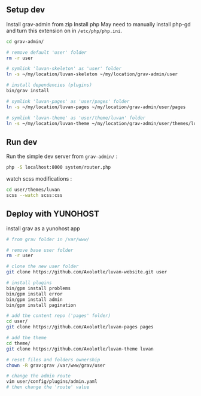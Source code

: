 
## Setup dev

Install grav-admin from zip
Install php
May need to manually install php-gd and turn this extension on in `/etc/php/php.ini`.

```bash
cd grav-admin/

# remove default 'user' folder
rm -r user

# symlink 'luvan-skeleton' as 'user' folder
ln -s ~/my/location/luvan-skeleton ~/my/location/grav-admin/user

# install dependencies (plugins)
bin/grav install

# symlink 'luvan-pages' as 'user/pages' folder
ln -s ~/my/location/luvan-pages ~/my/location/grav-admin/user/pages

# symlink 'luvan-theme' as 'user/theme/luvan' folder
ln -s ~/my/location/luvan-theme ~/my/location/grav-admin/user/themes/luvan
```

## Run dev

Run the simple dev server from `grav-admin/` :
```bash
php -S localhost:8000 system/router.php
```

watch scss modifications :
```bash
cd user/themes/luvan
scss --watch scss:css
```

## Deploy with YUNOHOST

install grav as a yunohost app

```bash
# from grav folder in /var/www/

# remove base user folder
rm -r user

# clone the new user folder
git clone https://github.com/Axolotle/luvan-website.git user

# install plugins
bin/gpm install problems
bin/gpm install error
bin/gpm install admin
bin/gpm install pagination

# add the content repo ('pages' folder)
cd user/
git clone https://github.com/Axolotle/luvan-pages pages

# add the theme
cd theme/
git clone https://github.com/Axolotle/luvan-theme luvan

# reset files and folders ownership
chown -R grav:grav /var/www/grav/user

# change the admin route
vim user/config/plugins/admin.yaml
# then change the 'route' value
```
